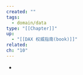 ```yaml
---
created: ""
tags:
  - domain/data
type: "[[Chapter]]"
up:
  - "[[DAX 权威指南(book)]]"
related: 
ch: "10"
---
```


- 